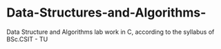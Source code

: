 # Data-Structures-and-Algorithms-
Data Structure and Algorithms lab work in C, according to the syllabus of BSc.CSIT - TU
